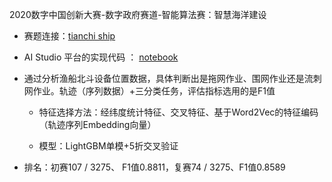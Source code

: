 2020数字中国创新大赛-数字政府赛道-智能算法赛：智慧海洋建设

- 赛题连接：[tianchi ship](<https://tianchi.aliyun.com/competition/entrance/231768/introduction>) 

- AI Studio 平台的实现代码 ： [notebook](<https://aistudio.baidu.com/aistudio/projectdetail/252328>)

- 通过分析渔船北斗设备位置数据，具体判断出是拖网作业、围网作业还是流刺网作业。轨迹（序列数据）+三分类任务，评估指标选用的是F1值

  - 特征选择方法：经纬度统计特征、交叉特征、基于Word2Vec的特征编码（轨迹序列Embedding向量）

  - 模型：LightGBM单模+5折交叉验证

- 排名：初赛107 / 3275、 F1值0.8811，复赛74 / 3275、F1值0.8589